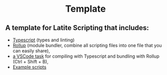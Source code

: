 <h1 align="center">Template</h1>

## A template for Latite Scripting that includes:
- [Typescript](https://www.typescriptlang.org/) (types and linting)
- [Rollup](https://rollupjs.org/) (module bundler, combine all scripting files into one file that you can easily share),
- [a VSCode task](https://github.com/LatiteScripting/Template/blob/master/.vscode/tasks.json) for compiling with Typescript and bundling with Rollup (Ctrl + Shift + B),
- [Example scripts](https://github.com/LatiteScripting/Template/tree/master/src/examples)
